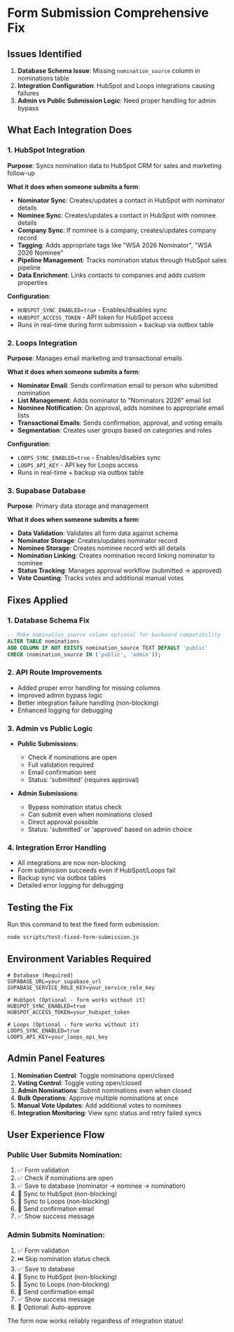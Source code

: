 # Form Submission Comprehensive Fix

## Issues Identified

1. **Database Schema Issue**: Missing `nomination_source` column in nominations table
2. **Integration Configuration**: HubSpot and Loops integrations causing failures
3. **Admin vs Public Submission Logic**: Need proper handling for admin bypass

## What Each Integration Does

### 1. HubSpot Integration
**Purpose**: Syncs nomination data to HubSpot CRM for sales and marketing follow-up

**What it does when someone submits a form**:
- **Nominator Sync**: Creates/updates a contact in HubSpot with nominator details
- **Nominee Sync**: Creates/updates a contact in HubSpot with nominee details  
- **Company Sync**: If nominee is a company, creates/updates company record
- **Tagging**: Adds appropriate tags like "WSA 2026 Nominator", "WSA 2026 Nominee"
- **Pipeline Management**: Tracks nomination status through HubSpot sales pipeline
- **Data Enrichment**: Links contacts to companies and adds custom properties

**Configuration**:
- `HUBSPOT_SYNC_ENABLED=true` - Enables/disables sync
- `HUBSPOT_ACCESS_TOKEN` - API token for HubSpot access
- Runs in real-time during form submission + backup via outbox table

### 2. Loops Integration  
**Purpose**: Manages email marketing and transactional emails

**What it does when someone submits a form**:
- **Nominator Email**: Sends confirmation email to person who submitted nomination
- **List Management**: Adds nominator to "Nominators 2026" email list
- **Nominee Notification**: On approval, adds nominee to appropriate email lists
- **Transactional Emails**: Sends confirmation, approval, and voting emails
- **Segmentation**: Creates user groups based on categories and roles

**Configuration**:
- `LOOPS_SYNC_ENABLED=true` - Enables/disables sync
- `LOOPS_API_KEY` - API key for Loops access
- Runs in real-time + backup via outbox table

### 3. Supabase Database
**Purpose**: Primary data storage and management

**What it does when someone submits a form**:
- **Data Validation**: Validates all form data against schema
- **Nominator Storage**: Creates/updates nominator record
- **Nominee Storage**: Creates nominee record with all details
- **Nomination Linking**: Creates nomination record linking nominator to nominee
- **Status Tracking**: Manages approval workflow (submitted → approved)
- **Vote Counting**: Tracks votes and additional manual votes

## Fixes Applied

### 1. Database Schema Fix
```sql
-- Make nomination_source column optional for backward compatibility
ALTER TABLE nominations 
ADD COLUMN IF NOT EXISTS nomination_source TEXT DEFAULT 'public' 
CHECK (nomination_source IN ('public', 'admin'));
```

### 2. API Route Improvements
- Added proper error handling for missing columns
- Improved admin bypass logic
- Better integration failure handling (non-blocking)
- Enhanced logging for debugging

### 3. Admin vs Public Logic
- **Public Submissions**: 
  - Check if nominations are open
  - Full validation required
  - Email confirmation sent
  - Status: 'submitted' (requires approval)

- **Admin Submissions**:
  - Bypass nomination status check
  - Can submit even when nominations closed
  - Direct approval possible
  - Status: 'submitted' or 'approved' based on admin choice

### 4. Integration Error Handling
- All integrations are now non-blocking
- Form submission succeeds even if HubSpot/Loops fail
- Backup sync via outbox tables
- Detailed error logging for debugging

## Testing the Fix

Run this command to test the fixed form submission:
```bash
node scripts/test-fixed-form-submission.js
```

## Environment Variables Required

```env
# Database (Required)
SUPABASE_URL=your_supabase_url
SUPABASE_SERVICE_ROLE_KEY=your_service_role_key

# HubSpot (Optional - form works without it)
HUBSPOT_SYNC_ENABLED=true
HUBSPOT_ACCESS_TOKEN=your_hubspot_token

# Loops (Optional - form works without it)  
LOOPS_SYNC_ENABLED=true
LOOPS_API_KEY=your_loops_api_key
```

## Admin Panel Features

1. **Nomination Control**: Toggle nominations open/closed
2. **Voting Control**: Toggle voting open/closed  
3. **Admin Nominations**: Submit nominations even when closed
4. **Bulk Operations**: Approve multiple nominations at once
5. **Manual Vote Updates**: Add additional votes to nominees
6. **Integration Monitoring**: View sync status and retry failed syncs

## User Experience Flow

### Public User Submits Nomination:
1. ✅ Form validation
2. ✅ Check if nominations are open
3. ✅ Save to database (nominator → nominee → nomination)
4. 🔄 Sync to HubSpot (non-blocking)
5. 🔄 Sync to Loops (non-blocking)  
6. 📧 Send confirmation email
7. ✅ Show success message

### Admin Submits Nomination:
1. ✅ Form validation
2. ⏭️ Skip nomination status check
3. ✅ Save to database
4. 🔄 Sync to HubSpot (non-blocking)
5. 🔄 Sync to Loops (non-blocking)
6. 📧 Send confirmation email
7. ✅ Show success message
8. 🎯 Optional: Auto-approve

The form now works reliably regardless of integration status!